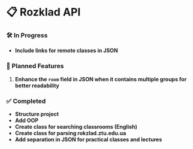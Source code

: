 # 📋 Rozklad API

### 🛠 In Progress
- **Include links for remote classes in JSON**

### 🚀 Planned Features
1. **Enhance the `room` field in JSON when it contains multiple groups for better readability**

### ✅ Completed
- **Structure project**
- **Add OOP**
- **Create class for searching classrooms (English)**
- **Create class for parsing rokzlad.ztu.edu.ua**
- **Add separation in JSON for practical classes and lectures**
